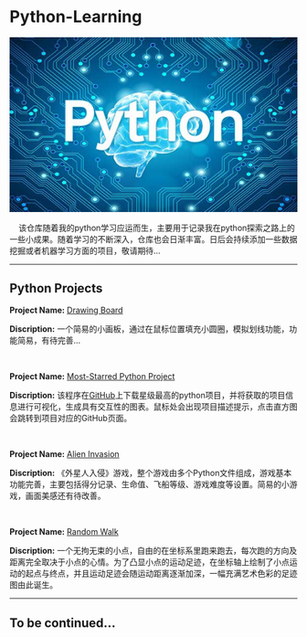 # Python-Learning
![picture](https://raw.githubusercontent.com/jc-LeeHub/Python-Learning/master/images/img.jpg)

&nbsp;&nbsp;&nbsp;&nbsp;该仓库随着我的python学习应运而生，主要用于记录我在python探索之路上的一些小成果。随着学习的不断深入，仓库也会日渐丰富。日后会持续添加一些数据挖掘或者机器学习方面的项目，敬请期待...
***

## Python Projects
**Project Name:** [Drawing Board](https://github.com/jc-LeeHub/Python-Learning/tree/master/Drawing%20Board) 

**Discription:** 一个简易的小画板，通过在鼠标位置填充小圆圈，模拟划线功能，功能简易，有待完善...

&nbsp;

**Project Name:** [Most-Starred Python Project](https://github.com/jc-LeeHub/Python-Learning/tree/master/Most-Starred%20Python%20Project) 

**Discription:** 该程序在[GitHub](https://github.com/)上下载星级最高的python项目，并将获取的项目信息进行可视化，生成具有交互性的图表。鼠标处会出现项目描述提示，点击直方图会跳转到项目对应的GitHub页面。

&nbsp;

**Project Name:** [Alien Invasion](https://github.com/jc-LeeHub/Python-Learning/tree/master/Alien%20Invasion)

**Discription:** 《外星人入侵》游戏，整个游戏由多个Python文件组成，游戏基本功能完善，主要包括得分记录、生命值、飞船等级、游戏难度等设置。简易的小游戏，画面美感还有待改善。

&nbsp;

**Project Name:** [Random Walk](https://github.com/jc-LeeHub/Python-Learning/tree/master/Random%20Walk)

**Discription:** 一个无拘无束的小点，自由的在坐标系里跑来跑去，每次跑的方向及距离完全取决于小点的心情。为了凸显小点的运动足迹，在坐标轴上绘制了小点运动的起点与终点，并且运动足迹会随运动距离逐渐加深，一幅充满艺术色彩的足迹图由此诞生。

***
## To be continued...

